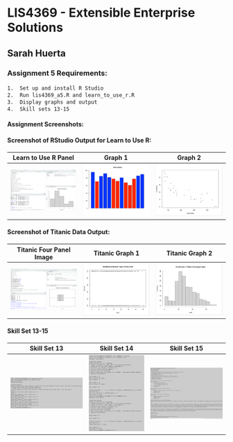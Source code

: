 
# LIS4369 - Extensible Enterprise Solutions
## Sarah Huerta
### Assignment 5 Requirements:

    1.  Set up and install R Studio
    2.  Run lis4369_a5.R and learn_to_use_r.R
    3.  Display graphs and output
    4.  Skill sets 13-15

#### Assignment Screenshots:

#### Screenshot of RStudio Output for Learn to Use R:

| Learn to Use R Panel |  Graph 1 | Graph 2 |
| -----------------------------------| ----------------------------------- | ----------------------------------- |
| ![A5 Screenshot 1](img/a5_a.png) | ![A5 Screenshot 2](img/a5_b.png) | ![A5 Screenshot 2](img/a5_c.png) |



#### Screenshot of Titanic Data Output:

| Titanic Four Panel Image |  Titanic Graph 1 | Titanic Graph 2 |
| -----------------------------------| ----------------------------------- | ----------------------------------- |
| ![Titanic Four Panel Image](img/a5_tita.png) | ![Titanic Graph 1](img/a5_titb.png) | ![Titanic Graph 2](img/a5_titc.png) |




#### Skill Set 13-15

| Skill Set 13 | Skill Set 14 | Skill Set 15 |
| -----------------------------------| ----------------------------------- | ----------------------------------- |
| ![Skill set 13](img/ss13.png) | ![Skill set 14](img/ss14.png) | ![Skill set 15](img/ss15.png) |
